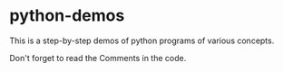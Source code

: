 # python-demos

This is a step-by-step demos of python programs of various concepts.

Don't forget to read the Comments in the code.
